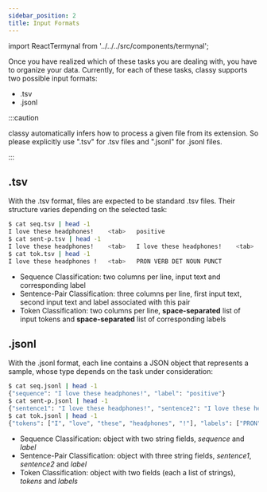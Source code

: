 ```yaml
---
sidebar_position: 2
title: Input Formats
---
```


import ReactTermynal from '../../../src/components/termynal';

Once you have realized which of these tasks you are dealing with, you have to organize your data. Currently, for each of 
these tasks, classy supports two possible input formats:
* .tsv
* .jsonl

:::caution

classy automatically infers how to process a given file from its extension. So please explicitly use ".tsv" for .tsv files
and ".jsonl" for .jsonl files.

:::

## .tsv

With the .tsv format, files are expected to be standard .tsv files. Their structure varies depending on the selected task:

```bash
$ cat seq.tsv | head -1
I love these headphones!    <tab>   positive     
$ cat sent-p.tsv | head -1
I love these headphones!    <tab>   I love these headphones!    <tab>   equivalent  
$ cat tok.tsv | head -1
I love these headphones !   <tab>   PRON VERB DET NOUN PUNCT
```

* Sequence Classification: two columns per line, input text and corresponding label
* Sentence-Pair Classification: three columns per line, first input text, second input text and label associated with this pair
* Token Classification: two columns per line, **space-separated** list of input tokens and **space-separated** list of corresponding labels

## .jsonl

With the .jsonl format, each line contains a JSON object that represents a sample, whose type depends on the task under 
consideration:

```bash
$ cat seq.jsonl | head -1
{"sequence": "I love these headphones!", "label": "positive"}     
$ cat sent-p.jsonl | head -1
{"sentence1": "I love these headphones!", "sentence2": "I love these headphones!", "label": "equivalent"}  
$ cat tok.jsonl | head -1
{"tokens": ["I", "love", "these", "headphones", "!"], "labels": ["PRON", "VERB", "DET", "NOUN", "PUNCT"]}
```

* Sequence Classification: object with two string fields, *sequence* and *label*
* Sentence-Pair Classification: object with three string fields, *sentence1*, *sentence2* and *label*
* Token Classification: object with two fields (each a list of strings), *tokens* and *labels*

